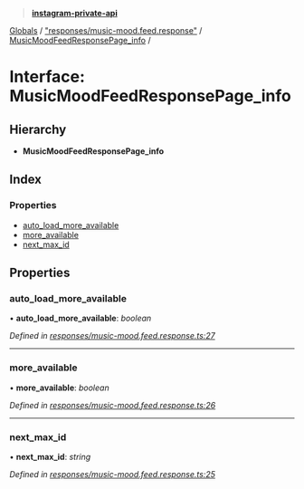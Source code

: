 > **[instagram-private-api](../README.md)**

[Globals](../README.md) / ["responses/music-mood.feed.response"](../modules/_responses_music_mood_feed_response_.md) / [MusicMoodFeedResponsePage_info](_responses_music_mood_feed_response_.musicmoodfeedresponsepage_info.md) /

# Interface: MusicMoodFeedResponsePage_info

## Hierarchy

* **MusicMoodFeedResponsePage_info**

## Index

### Properties

* [auto_load_more_available](_responses_music_mood_feed_response_.musicmoodfeedresponsepage_info.md#auto_load_more_available)
* [more_available](_responses_music_mood_feed_response_.musicmoodfeedresponsepage_info.md#more_available)
* [next_max_id](_responses_music_mood_feed_response_.musicmoodfeedresponsepage_info.md#next_max_id)

## Properties

###  auto_load_more_available

• **auto_load_more_available**: *boolean*

*Defined in [responses/music-mood.feed.response.ts:27](https://github.com/dilame/instagram-private-api/blob/01eb399/src/responses/music-mood.feed.response.ts#L27)*

___

###  more_available

• **more_available**: *boolean*

*Defined in [responses/music-mood.feed.response.ts:26](https://github.com/dilame/instagram-private-api/blob/01eb399/src/responses/music-mood.feed.response.ts#L26)*

___

###  next_max_id

• **next_max_id**: *string*

*Defined in [responses/music-mood.feed.response.ts:25](https://github.com/dilame/instagram-private-api/blob/01eb399/src/responses/music-mood.feed.response.ts#L25)*